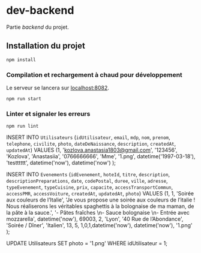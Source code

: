 # dev-backend
Partie *backend* du projet.

## Installation du projet
```
npm install
```

### Compilation et rechargement à chaud pour développement
Le serveur se lancera sur [localhost:8082](http://localhost:8082).
```
npm run start
```

### Linter et signaler les erreurs
```
npm run lint
```

INSERT INTO `Utilisateurs` (`idUtilisateur`, `email`, `mdp`, `nom`, `prenom`, `telephone`, `civilite`, `photo`, `dateDeNaissance`, `description`, `createdAt`, `updatedAt`) VALUES  (1, 'kozlova.anastasia1803@gmail.com', '123456', 'Kozlova', 'Anastasiia', '0766666666', 'Mme', '1.png', datetime('1997-03-18'), 'testttttt', datetime('now'), datetime('now') );


INSERT INTO `Evenements` (`idEvenement`, `hoteId`, `titre`, `description`, `descriptionPreparations`, `date`, `codePostal`, `duree`, `ville`, `adresse`, `typeEvenement`, `typeCuisine`, `prix`, `capacite`, `accessTransportCommun`, `accessPMR`, `accessVoiture`, `createdAt`, `updatedAt`, `photo`) VALUES (1, 1, 'Soirée aux couleurs de l’Italie', 'Je vous propose une soirée aux couleurs de l’italie ! Nous réaliserons les véritables spaghettis à la bolognaise de ma maman, de la pâte à la sauce.', '- Pâtes fraîches \n- Sauce bolognaise \n- Entrée avec mozzarella', datetime('now'), 69003, 2, 'Lyon', '40 Rue de l’Abondance', 'Soirée / Dîner', 'Italien', 13, 5, 1,0,1,datetime('now'), datetime('now'), '1.png' );

UPDATE Utilisateurs
SET photo = '1.png'
WHERE idUtilisateur = 1;